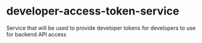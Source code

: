 # developer-access-token-service
Service that will be used to provide developer tokens for developers to use for backend API access
